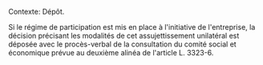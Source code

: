 Contexte: Dépôt.

Si le régime de participation est mis en place à l'initiative de l'entreprise, la décision précisant les modalités de cet assujettissement unilatéral est déposée avec le procès-verbal de la consultation du comité social et économique prévue au deuxième alinéa de l'article L. 3323-6.